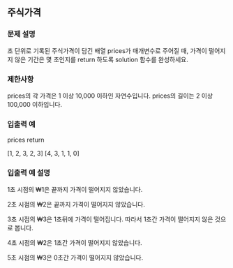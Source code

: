 ## 주식가격

### 문제 설명
초 단위로 기록된 주식가격이 담긴 배열 prices가 매개변수로 주어질 때, 가격이 떨어지지 않은 기간은 몇 초인지를 return 하도록 solution 함수를 완성하세요.

### 제한사항
prices의 각 가격은 1 이상 10,000 이하인 자연수입니다.
prices의 길이는 2 이상 100,000 이하입니다.

### 입출력 예
prices	return

[1, 2, 3, 2, 3]	[4, 3, 1, 1, 0]

### 입출력 예 설명
1초 시점의 ₩1은 끝까지 가격이 떨어지지 않았습니다.

2초 시점의 ₩2은 끝까지 가격이 떨어지지 않았습니다.

3초 시점의 ₩3은 1초뒤에 가격이 떨어집니다. 따라서 1초간 가격이 떨어지지 않은 것으로 봅니다.

4초 시점의 ₩2은 1초간 가격이 떨어지지 않았습니다.

5초 시점의 ₩3은 0초간 가격이 떨어지지 않았습니다.